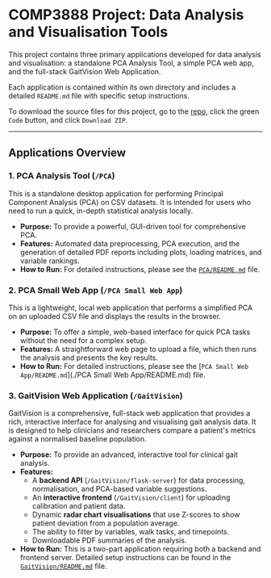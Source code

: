 # COMP3888 Project: Data Analysis and Visualisation Tools

This project contains three primary applications developed for data analysis and visualisation: a standalone PCA Analysis Tool, a simple PCA web app, and the full-stack GaitVision Web Application.

Each application is contained within its own directory and includes a detailed `README.md` file with specific setup instructions.

To download the source files for this project, go to the [repo](https://github.com/pangwuu/GaitVision), click the green `Code` button, and click `Download ZIP`.

---

## Applications Overview

### 1. PCA Analysis Tool (`/PCA`)

This is a standalone desktop application for performing Principal Component Analysis (PCA) on CSV datasets. It is intended for users who need to run a quick, in-depth statistical analysis locally.

*   **Purpose:** To provide a powerful, GUI-driven tool for comprehensive PCA.
*   **Features:** Automated data preprocessing, PCA execution, and the generation of detailed PDF reports including plots, loading matrices, and variable rankings.
*   **How to Run:** For detailed instructions, please see the [`PCA/README.md`](./PCA/README.md) file.

### 2. PCA Small Web App (`/PCA Small Web App`)

This is a lightweight, local web application that performs a simplified PCA on an uploaded CSV file and displays the results in the browser.

*   **Purpose:** To offer a simple, web-based interface for quick PCA tasks without the need for a complex setup.
*   **Features:** A straightforward web page to upload a file, which then runs the analysis and presents the key results.
*   **How to Run:** For detailed instructions, please see the [`PCA Small Web App/README.md`](./PCA Small Web App/README.md) file.

### 3. GaitVision Web Application (`/GaitVision`)

GaitVision is a comprehensive, full-stack web application that provides a rich, interactive interface for analysing and visualising gait analysis data. It is designed to help clinicians and researchers compare a patient's metrics against a normalised baseline population.

*   **Purpose:** To provide an advanced, interactive tool for clinical gait analysis.
*   **Features:**
    *   A **backend API** (`/GaitVision/flask-server`) for data processing, normalisation, and PCA-based variable suggestions.
    *   An **interactive frontend** (`/GaitVision/client`) for uploading calibration and patient data.
    *   Dynamic **radar chart visualisations** that use Z-scores to show patient deviation from a population average.
    *   The ability to filter by variables, walk tasks, and timepoints.
    *   Downloadable PDF summaries of the analysis.
*   **How to Run:** This is a two-part application requiring both a backend and frontend server. Detailed setup instructions can be found in the [`GaitVision/README.md`](./GaitVision/README.md) file.
